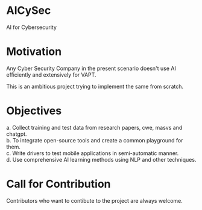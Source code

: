# AICySec
AI for Cybersecurity

# Motivation
Any Cyber Security Company in the present scenario doesn't use AI efficiently and extensively for VAPT.

This is an ambitious project trying to implement the same from scratch.

# Objectives
a. Collect training and test data from research papers, cwe, masvs and chatgpt.<br>
b. To integrate open-source tools and create a common playground for them.<br>
c. Write drivers to test mobile applications in semi-automatic manner.<br>
d. Use comprehensive AI learning methods using NLP and other techniques.<br>

# Call for Contribution
Contributors who want to contibute to the project are always welcome.


